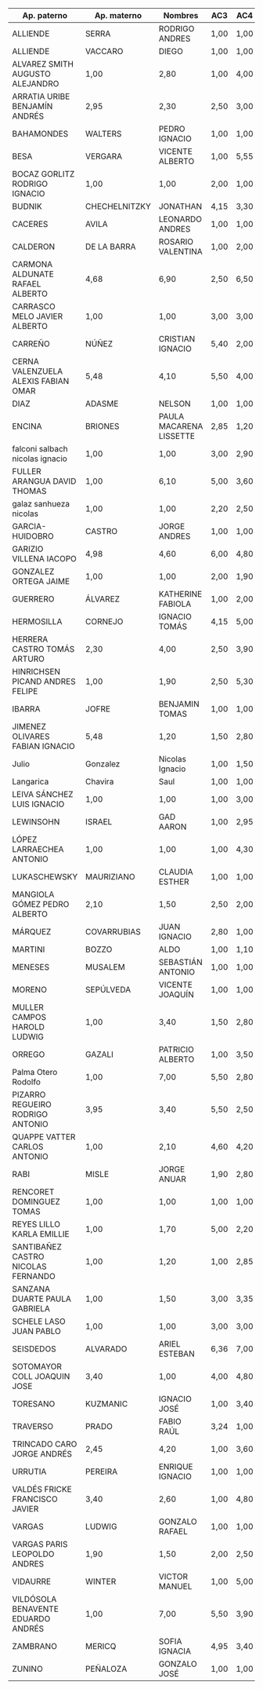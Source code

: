 Ap. paterno	|	Ap. materno	|	Nombres	|	AC3	|	AC4	|	AC5	|	AC6	|	AC7	|	AC8	|	C1	|	C2	|	C3	|	I1	|	T1	|
----------------	|	----------------	|	----------------	|	----------------	|	----------------	|	----------------	|	----------------	|	----------------	|	----------------	|	----------------	|	----------------	|	----------------	|	----------------	|	----------------	|
ALLIENDE	|	SERRA	|	RODRIGO ANDRES	|	1,00	|	1,00	|	5,00	|	5,70	|	7,00	|	2,90	|	1,00	|	1,00	|	5,50	|	1,00	|	5,60	|
ALLIENDE	|	VACCARO	|	DIEGO	|	1,00	|	1,00	|	1,00	|	4,85	|	1,00	|	3,30	|	2,50	|	1,00	|	6,80	|	5,18	|	5,55	|
ALVAREZ		SMITH		AUGUSTO ALEJANDRO	|	1,00	|	2,80	|	1,00	|	4,00	|	3,75	|	1,00	|	1,00	|	1,00	|	1,00	|	3,12	|	3,90	|
ARRATIA		URIBE		BENJAMÍN ANDRÉS	|	2,95	|	2,30	|	2,50	|	3,00	|	3,70	|	2,70	|	4,00	|	1,00	|	4,00	|	3,46	|	4,45	|
BAHAMONDES	|	WALTERS	|	PEDRO IGNACIO	|	1,00	|	1,00	|	1,00	|	1,00	|	6,60	|	2,80	|	6,20	|	7,00	|	7,00	|	5,33	|	6,20	|
BESA	|	VERGARA	|	VICENTE ALBERTO	|	1,00	|	5,55	|	1,00	|	1,00	|	3,70	|	4,20	|	4,00	|	7,00	|	7,00	|	4,88	|	6,00	|
BOCAZ		GORLITZ		RODRIGO IGNACIO	|	1,00	|	1,00	|	2,00	|	1,00	|	1,00	|	1,00	|	7,00	|	1,00	|	1,00	|	2,61	|	1,20	|
BUDNIK	|	CHECHELNITZKY	|	JONATHAN	|	4,15	|	3,30	|	2,00	|	2,50	|	6,60	|	4,50	|	2,50	|	1,00	|	6,80	|	4,58	|	5,60	|
CACERES	|	AVILA	|	LEONARDO ANDRES	|	1,00	|	1,00	|	1,00	|	1,00	|	1,00	|	6,00	|	1,00	|	1,00	|	1,00	|	1,00	|	1,00	|
CALDERON	|	DE LA BARRA	|	ROSARIO VALENTINA	|	1,00	|	2,00	|	1,00	|	4,85	|	1,00	|	1,00	|	5,50	|	1,00	|	1,00	|	4,27	|	4,95	|
CARMONA		ALDUNATE		RAFAEL ALBERTO	|	4,68	|	6,90	|	2,50	|	6,50	|	6,90	|	1,00	|	7,00	|	1,00	|	6,60	|	5,41	|	3,60	|
CARRASCO		MELO		JAVIER ALBERTO	|	1,00	|	1,00	|	3,00	|	3,00	|	6,45	|	4,50	|	1,00	|	4,00	|	6,80	|	2,32	|	3,45	|
CARREÑO	|	NÚÑEZ	|	CRISTIAN IGNACIO	|	5,40	|	2,00	|	4,50	|	5,00	|	7,00	|	5,00	|	7,00	|	7,00	|	6,80	|	1,00	|	5,30	|
CERNA		VALENZUELA		ALEXIS FABIAN OMAR	|	5,48	|	4,10	|	5,50	|	4,00	|	5,40	|	1,00	|	7,00	|	1,00	|	6,80	|	3,90	|	4,10	|
DIAZ	|	ADASME	|	NELSON	|	1,00	|	1,00	|	1,00	|	1,00	|	6,00	|	3,00	|	1,20	|	1,00	|	1,00	|	3,40	|	5,05	|
ENCINA	|	BRIONES	|	PAULA MACARENA LISSETTE	|	2,85	|	1,20	|	2,00	|	4,30	|	1,00	|	2,80	|	5,50	|	1,00	|	6,80	|	2,65	|	4,55	|
falconi		salbach		nicolas ignacio 	|	1,00	|	1,00	|	3,00	|	2,90	|	4,10	|	4,70	|	3,50	|	1,00	|	6,80	|	4,02	|	1,20	|
FULLER		ARANGUA		DAVID THOMAS	|	1,00	|	6,10	|	5,00	|	3,60	|	2,10	|	1,00	|	7,00	|	2,00	|	1,00	|	2,98	|	1,00	|
galaz		sanhueza		nicolas	|	1,00	|	1,00	|	2,20	|	2,50	|	4,50	|	1,00	|	2,50	|	1,00	|	1,00	|	3,40	|	4,10	|
GARCIA-HUIDOBRO	|	CASTRO	|	JORGE ANDRES	|	1,00	|	1,00	|	2,50	|	1,00	|	1,00	|	1,00	|	1,00	|	1,00	|	1,00	|	3,67	|	3,25	|
GARIZIO		VILLENA		IACOPO	|	4,98	|	4,60	|	6,00	|	4,80	|	4,35	|	6,80	|	5,50	|	7,00	|	3,80	|	4,21	|	4,80	|
GONZALEZ		ORTEGA		JAIME	|	1,00	|	1,00	|	2,00	|	1,90	|	2,50	|	1,00	|	1,00	|	4,00	|	1,00	|	1,00	|	3,35	|
GUERRERO	|	ÁLVAREZ	|	KATHERINE FABIOLA	|	1,00	|	2,00	|	1,00	|	5,70	|	3,25	|	2,50	|	2,00	|	1,00	|	3,70	|	2,29	|	2,35	|
HERMOSILLA	|	CORNEJO	|	IGNACIO TOMÁS	|	4,15	|	5,00	|	3,00	|	4,20	|	2,75	|	1,00	|	3,00	|	1,00	|	1,00	|	3,29	|	4,95	|
HERRERA		CASTRO		TOMÁS ARTURO	|	2,30	|	4,00	|	2,50	|	3,90	|	3,30	|	5,00	|	3,00	|	7,00	|	7,00	|	3,88	|	4,25	|
HINRICHSEN		PICAND		ANDRES FELIPE	|	1,00	|	1,90	|	2,50	|	5,30	|	6,00	|	1,00	|	4,00	|	1,00	|	1,00	|	4,78	|	2,85	|
IBARRA	|	JOFRE	|	BENJAMIN TOMAS	|	1,00	|	1,00	|	1,00	|	1,00	|	1,00	|	1,00	|	4,00	|	1,00	|	3,80	|	3,32	|	4,60	|
JIMENEZ		OLIVARES		FABIAN IGNACIO	|	5,48	|	1,20	|	1,50	|	2,80	|	1,00	|	4,00	|	6,50	|	1,00	|	4,00	|	3,33	|	2,25	|
Julio	|	Gonzalez	|	Nicolas Ignacio	|	1,00	|	1,50	|	4,00	|	3,40	|	4,90	|	2,00	|	4,00	|	1,00	|	3,80	|	3,39	|	3,40	|
Langarica	|	Chavira	|	Saul	|	1,00	|	1,00	|	1,00	|	2,95	|	7,00	|	3,20	|	6,00	|	7,00	|	4,00	|	3,67	|	2,30	|
LEIVA		SÁNCHEZ		LUIS IGNACIO	|	1,00	|	1,00	|	1,00	|	3,00	|	6,85	|	1,00	|	5,50	|	7,00	|	1,00	|	3,82	|	3,00	|
LEWINSOHN	|	ISRAEL	|	GAD AARON	|	1,00	|	2,95	|	3,00	|	4,20	|	2,70	|	3,50	|	3,00	|	1,00	|	6,80	|	3,64	|	4,85	|
LÓPEZ		LARRAECHEA		ANTONIO	|	1,00	|	1,00	|	1,00	|	4,30	|	5,05	|	1,00	|	1,00	|	1,00	|	6,80	|	4,93	|	1,00	|
LUKASCHEWSKY	|	MAURIZIANO	|	CLAUDIA ESTHER	|	1,00	|	1,00	|	2,20	|	4,30	|	4,50	|	2,90	|	3,50	|	1,00	|	1,00	|	3,75	|	5,30	|
MANGIOLA		GÓMEZ		PEDRO ALBERTO	|	2,10	|	1,50	|	2,50	|	2,00	|	5,95	|	3,00	|	2,50	|	1,00	|	3,80	|	3,48	|	3,00	|
MÁRQUEZ	|	COVARRUBIAS	|	JUAN IGNACIO	|	2,80	|	1,00	|	3,50	|	3,90	|	3,10	|	4,50	|	6,50	|	1,00	|	6,80	|	2,86	|	6,30	|
MARTINI	|	BOZZO	|	ALDO	|	1,00	|	1,10	|	1,00	|	1,00	|	3,40	|	2,50	|	6,25	|	1,00	|	1,00	|	3,17	|	2,45	|
MENESES	|	MUSALEM	|	SEBASTIÁN ANTONIO	|	1,00	|	1,00	|	5,00	|	2,75	|	2,90	|	1,00	|	3,40	|	1,00	|	7,00	|	3,97	|	4,30	|
MORENO	|	SEPÚLVEDA	|	VICENTE JOAQUÍN	|	1,00	|	1,00	|	1,00	|	1,00	|	2,25	|	1,00	|	4,00	|	1,00	|	6,80	|	1,00	|	3,60	|
MULLER		CAMPOS		HAROLD LUDWIG	|	1,00	|	3,40	|	1,50	|	2,80	|	5,10	|	2,80	|	1,50	|	1,00	|	2,50	|	2,05	|	3,55	|
ORREGO	|	GAZALI	|	PATRICIO ALBERTO	|	1,00	|	3,50	|	3,00	|	7,00	|	4,80	|	1,00	|	2,50	|	1,00	|	1,00	|	4,51	|	4,10	|
Palma		Otero		Rodolfo	|	1,00	|	7,00	|	5,50	|	2,80	|	7,00	|	6,00	|	4,50	|	6,00	|	4,00	|	4,76	|	1,00	|
PIZARRO		REGUEIRO		RODRIGO ANTONIO	|	3,95	|	3,40	|	5,50	|	2,50	|	6,60	|	4,50	|	3,75	|	1,00	|	6,80	|	2,89	|	2,95	|
QUAPPE		VATTER		CARLOS ANTONIO	|	1,00	|	2,10	|	4,60	|	4,20	|	4,25	|	6,00	|	4,75	|	6,00	|	6,60	|	4,00	|	5,15	|
RABI	|	MISLE	|	JORGE ANUAR	|	1,90	|	2,80	|	5,00	|	4,00	|	3,95	|	1,00	|	7,00	|	1,00	|	1,00	|	4,45	|	3,70	|
RENCORET		DOMINGUEZ		TOMAS	|	1,00	|	1,00	|	1,00	|	1,00	|	1,00	|	1,00	|	1,00	|	1,00	|	1,00	|	2,08	|	2,10	|
REYES		LILLO		KARLA EMILLIE	|	1,00	|	1,70	|	5,00	|	2,20	|	4,35	|	4,30	|	3,00	|	1,00	|	6,80	|	2,31	|	2,60	|
SANTIBAÑEZ		CASTRO		NICOLAS FERNANDO	|	1,00	|	1,20	|	1,00	|	2,85	|	3,70	|	1,00	|	2,50	|	2,00	|	1,00	|	1,00	|	5,00	|
SANZANA		DUARTE		PAULA GABRIELA	|	1,00	|	1,50	|	3,00	|	3,35	|	3,55	|	2,30	|	1,50	|	1,00	|	1,00	|	3,68	|	4,00	|
SCHELE		LASO		JUAN PABLO	|	1,00	|	1,00	|	3,00	|	3,00	|	5,78	|	2,60	|	1,00	|	7,00	|	6,60	|	4,12	|	3,80	|
SEISDEDOS	|	ALVARADO	|	ARIEL ESTEBAN	|	6,36	|	7,00	|	7,00	|	7,00	|	7,00	|	7,00	|	1,00	|	7,00	|	6,60	|	5,71	|	6,30	|
SOTOMAYOR		COLL		JOAQUIN JOSE	|	3,40	|	1,00	|	4,00	|	4,80	|	3,40	|	3,80	|	3,50	|	1,00	|	6,80	|	4,41	|	3,55	|
TORESANO	|	KUZMANIC	|	IGNACIO JOSÉ	|	1,00	|	3,40	|	2,80	|	3,40	|	4,85	|	5,90	|	5,00	|	1,00	|	5,50	|	4,84	|	1,00	|
TRAVERSO	|	PRADO	|	FABIO RAÚL	|	3,24	|	1,00	|	1,00	|	5,35	|	1,00	|	1,00	|	3,00	|	1,00	|	1,00	|	3,43	|	1,00	|
TRINCADO		CARO		JORGE ANDRÉS	|	2,45	|	4,20	|	1,00	|	3,60	|	3,50	|	1,00	|	2,50	|	1,00	|	1,00	|	4,31	|	5,10	|
URRUTIA	|	PEREIRA	|	ENRIQUE IGNACIO	|	1,00	|	1,00	|	1,40	|	3,10	|	5,75	|	6,00	|	3,50	|	1,00	|	6,60	|	4,03	|	5,45	|
VALDÉS		FRICKE		FRANCISCO JAVIER	|	3,40	|	2,60	|	1,00	|	4,80	|	4,00	|	3,80	|	3,00	|	1,00	|	6,80	|	4,26	|	4,75	|
VARGAS	|	LUDWIG	|	GONZALO RAFAEL	|	1,00	|	1,00	|	1,00	|	1,00	|	6,70	|	3,00	|	3,00	|	1,00	|	6,60	|	4,78	|	6,30	|
VARGAS		PARIS		LEOPOLDO ANDRES	|	1,90	|	1,50	|	2,00	|	2,50	|	4,00	|	2,00	|	4,00	|	1,00	|	3,80	|	2,68	|	4,30	|
VIDAURRE	|	WINTER	|	VICTOR MANUEL	|	1,00	|	5,00	|	2,50	|	1,00	|	3,30	|	5,30	|	5,00	|	1,00	|	6,80	|	4,70	|	6,00	|
VILDÓSOLA		BENAVENTE		EDUARDO ANDRÉS	|	1,00	|	7,00	|	5,50	|	3,90	|	4,90	|	6,80	|	6,00	|	2,00	|	6,80	|	4,82	|	4,75	|
ZAMBRANO	|	MERICQ	|	SOFIA IGNACIA	|	4,95	|	3,40	|	5,50	|	5,40	|	5,70	|	1,00	|	5,00	|	1,00	|	1,00	|	5,23	|	5,40	|
ZUNINO	|	PEÑALOZA	|	GONZALO JOSÉ	|	1,00	|	1,00	|	1,00	|	1,00	|	1,00	|	1,00	|	5,00	|	1,00	|	1,00	|	4,13	|	3,80	|
